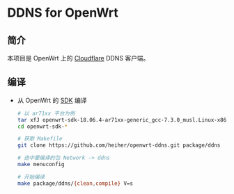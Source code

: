 # DDNS for OpenWrt

## 简介

本项目是 OpenWrt 上的 [Cloudflare][1] DDNS 客户端。

## 编译

- 从 OpenWrt 的 [SDK][2] 编译

    ```bash
    # 以 ar71xx 平台为例
    tar xfJ openwrt-sdk-18.06.4-ar71xx-generic_gcc-7.3.0_musl.Linux-x86_64.tar.xz
    cd openwrt-sdk-*
    
    # 获取 Makefile
    git clone https://github.com/heiher/openwrt-ddns.git package/ddns
    
    # 选中要编译的包 Network -> ddns
    make menuconfig
    
    # 开始编译
    make package/ddns/{clean,compile} V=s
    ```

[1]: https://www.cloudflare.com
[2]: https://openwrt.org/docs/guide-developer/obtain.firmware.sdk

